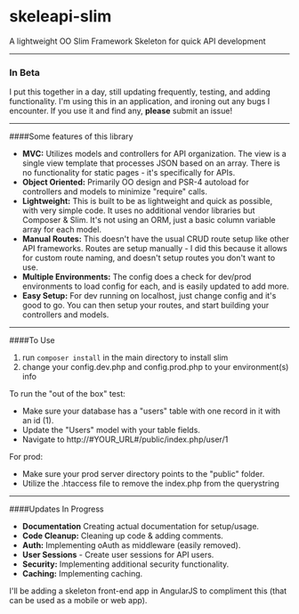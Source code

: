 # skeleapi-slim
A lightweight OO Slim Framework Skeleton for quick API development
___
### In Beta
I put this together in a day, still updating frequently, testing, and adding functionality. I'm using this in an application, and ironing out any bugs I encounter. If you use it and find any, **please** submit an issue!

___
####Some features of this library
- **MVC:** Utilizes models and controllers for API organization. The view is a single view template that processes JSON based on an array. There is no functionality for static pages - it's specifically for APIs.
- **Object Oriented:** Primarily OO design and PSR-4 autoload for controllers and models to minimize "require" calls.
- **Lightweight:** This is built to be as lightweight and quick as possible, with very simple code. It uses no additional vendor libraries but Composer & Slim. It's not using an ORM, just a basic column variable array for each model.
- **Manual Routes:** This doesn't have the usual CRUD route setup like other API frameworks. Routes are setup manually - I did this because it allows for custom route naming, and doesn't setup routes you don't want to use.
- **Multiple Environments:** The config does a check for dev/prod environments to load config for each, and is easily updated to add more.
- **Easy Setup:** For dev running on localhost, just change config and it's good to go. You can then setup your routes, and start building your controllers and models.

___
####To Use
1. run `composer install` in the main directory to install slim
2. change your config.dev.php and config.prod.php to your environment(s) info

To run the "out of the box" test:
- Make sure your database has a "users" table with one record in it with an id (1).
- Update the "Users" model with your table fields.
- Navigate to http://#YOUR_URL#/public/index.php/user/1 

For prod:
- Make sure your prod server directory points to the "public" folder.
- Utilize the .htaccess file to remove the index.php from the querystring

___
####Updates In Progress
- **Documentation** Creating actual documentation for setup/usage.
- **Code Cleanup:** Cleaning up code & adding comments.
- **Auth:** Implementing oAuth as middleware (easily removed).
- **User Sessions** - Create user sessions for API users.
- **Security:** Implementing additional security functionality.
- **Caching:** Implementing caching.


I'll be adding a skeleton front-end app in AngularJS to compliment this (that can be used as a mobile or web app).


